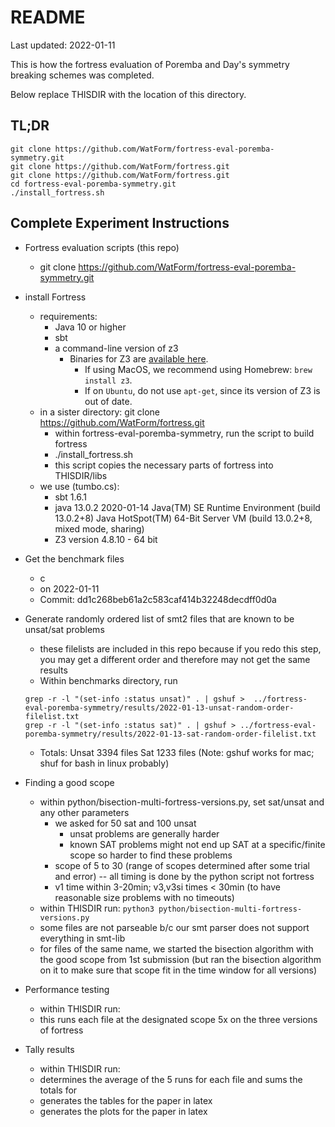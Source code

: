 # README

Last updated: 2022-01-11

This is how the fortress evaluation of Poremba and Day's symmetry breaking schemes was completed.

Below replace THISDIR with the location of this directory.

## TL;DR
```
git clone https://github.com/WatForm/fortress-eval-poremba-symmetry.git
git clone https://github.com/WatForm/fortress.git
git clone https://github.com/WatForm/fortress.git
cd fortress-eval-poremba-symmetry.git
./install_fortress.sh
```

## Complete Experiment Instructions

* Fortress evaluation scripts (this repo)
	- git clone https://github.com/WatForm/fortress-eval-poremba-symmetry.git
	
* install Fortress
	- requirements:
	 	+ Java 10 or higher
		+ sbt 
		+ a command-line version of z3 
			- Binaries for Z3 are [available here](https://github.com/Z3Prover/z3/releases).
    			- If using MacOS, we recommend using Homebrew: `brew install z3`.
    			- If on `Ubuntu`, do not use `apt-get`, since its version of Z3 is out of date.
	- in a sister directory: git clone https://github.com/WatForm/fortress.git
    	- within fortress-eval-poremba-symmetry, run the script to build fortress 
		+ ./install_fortress.sh
		+ this script copies the necessary parts of fortress into THISDIR/libs
    - we use (tumbo.cs):
    	+ sbt 1.6.1
    	+ java 13.0.2 2020-01-14
	  Java(TM) SE Runtime Environment (build 13.0.2+8)
	  Java HotSpot(TM) 64-Bit Server VM (build 13.0.2+8, mixed mode, sharing)
    	+ Z3 version 4.8.10 - 64 bit    
	
* Get the benchmark files
	- c
	- on 2022-01-11
	- Commit: dd1c268beb61a2c583caf414b32248decdff0d0a

* Generate randomly ordered list of smt2 files that are known to be unsat/sat problems
	- these filelists are included in this repo because if you redo this step, you may get a different order and therefore may not get the same results
	- Within benchmarks directory, run
	```
	grep -r -l "(set-info :status unsat)" . | gshuf >  ../fortress-eval-poremba-symmetry/results/2022-01-13-unsat-random-order-filelist.txt
	grep -r -l "(set-info :status sat)" . | gshuf > ../fortress-eval-poremba-symmetry/results/2022-01-13-sat-random-order-filelist.txt
	```
	- Totals: Unsat 3394 files Sat 1233 files
	(Note: gshuf works for mac; shuf for bash in linux probably)

* Finding a good scope
	- within python/bisection-multi-fortress-versions.py, set sat/unsat and any other parameters
		+ we asked for 50 sat and 100 unsat 
			- unsat problems are generally harder
			- known SAT problems might not end up SAT at a specific/finite scope so harder to find these problems
		+ scope of 5 to 30 (range of scopes determined after some trial and error) -- all timing is done by the python script not fortress
		+ v1 time within 3-20min; v3,v3si times < 30min (to have reasonable size problems with no timeouts)
	- within THISDIR run: 
	 ```python3 python/bisection-multi-fortress-versions.py```	
	- some files are not parseable b/c our smt parser does not support everything in smt-lib
	- for files of the same name, we started the bisection algorithm with the good scope  from 1st submission (but ran the bisection algorithm on it to make sure that scope fit in the time window for all versions)

* Performance testing
	- within THISDIR run: 
	- this runs each file at the designated scope 5x on the three versions of fortress

* Tally results
	- within THISDIR run:
	- determines the average of the 5 runs for each file and sums the totals for 
	- generates the tables for the paper in latex
	- generates the plots for the paper in latex

